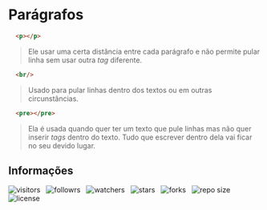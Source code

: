 # Parágrafos

```html
  <p></p>
```

  > Ele usar uma certa distância entre cada parágrafo e não permite pular linha sem usar outra *tag* diferente.

```html
  <br/>
```

  > Usado para pular linhas dentro dos textos ou em outras circunstâncias.

```html
  <pre></pre>
```

  > Ela é usada quando quer ter um texto que pule linhas mas não quer inserir *tags* dentro do texto. Tudo que escrever dentro dela vai ficar no seu devido lugar.

## Informações

![visitors](https://visitor-badge.glitch.me/badge?page_id=Devsgeeknerd.paragrafos "Total de Visitas")
&nbsp;
![followrs](https://img.shields.io/github/followers/Devsgeeknerd?style=social "Total de Seguidores")
&nbsp;
![watchers](https://img.shields.io/github/watchers/Devsgeeknerd/paragrafos?style=social "Total de Observadores")
&nbsp;
![stars](https://img.shields.io/github/stars/Devsgeeknerd/paragrafos?style=social "Total de Estrelas Recebidas")
&nbsp;
![forks](https://img.shields.io/github/forks/Devsgeeknerd/paragrafos?style=social "Total de Forks")
&nbsp;
![repo size](https://img.shields.io/github/repo-size/Devsgeeknerd/paragrafos?style=social "Tamanho do Repositório")
&nbsp;
![license](https://img.shields.io/github/license/Devsgeeknerd/paragrafos?style=social "Licença do Repositório")
